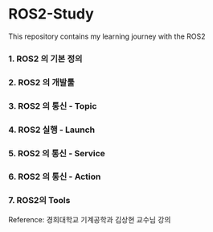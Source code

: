 # ROS2-Study

This repository contains my learning journey with the ROS2

### 1. ROS2 의 기본 정의
### 2. ROS2 의 개발툴
### 3. ROS2 의 통신 - Topic
### 4. ROS2 실행 - Launch
### 5. ROS2 의 통신 - Service
### 6. ROS2 의 통신 - Action
### 7. ROS2의 Tools

Reference: 경희대학교 기계공학과 김상현 교수님 강의